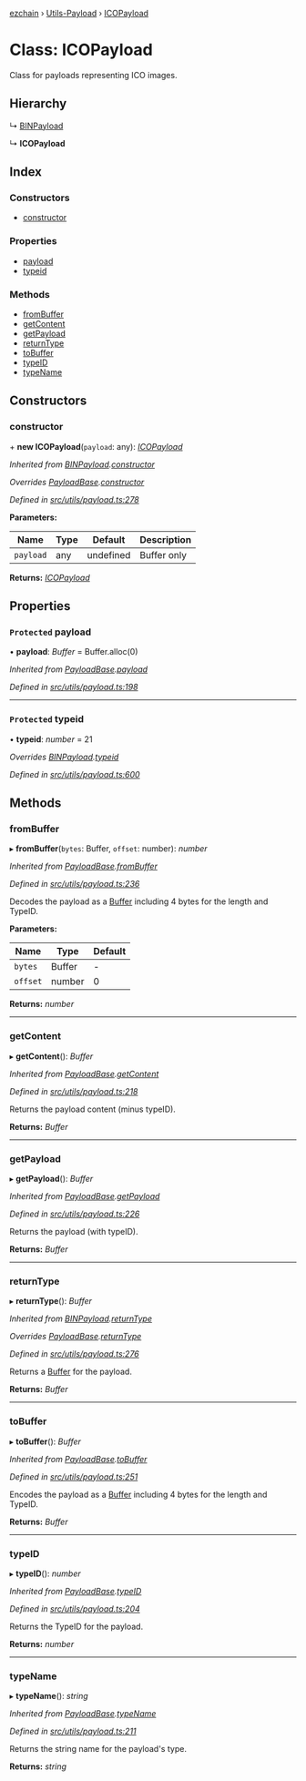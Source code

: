 [ezchain](../README.md) › [Utils-Payload](../modules/utils_payload.md) › [ICOPayload](utils_payload.icopayload.md)

# Class: ICOPayload

Class for payloads representing ICO images.

## Hierarchy

  ↳ [BINPayload](utils_payload.binpayload.md)

  ↳ **ICOPayload**

## Index

### Constructors

* [constructor](utils_payload.icopayload.md#constructor)

### Properties

* [payload](utils_payload.icopayload.md#protected-payload)
* [typeid](utils_payload.icopayload.md#protected-typeid)

### Methods

* [fromBuffer](utils_payload.icopayload.md#frombuffer)
* [getContent](utils_payload.icopayload.md#getcontent)
* [getPayload](utils_payload.icopayload.md#getpayload)
* [returnType](utils_payload.icopayload.md#returntype)
* [toBuffer](utils_payload.icopayload.md#tobuffer)
* [typeID](utils_payload.icopayload.md#typeid)
* [typeName](utils_payload.icopayload.md#typename)

## Constructors

###  constructor

\+ **new ICOPayload**(`payload`: any): *[ICOPayload](utils_payload.icopayload.md)*

*Inherited from [BINPayload](utils_payload.binpayload.md).[constructor](utils_payload.binpayload.md#constructor)*

*Overrides [PayloadBase](utils_payload.payloadbase.md).[constructor](utils_payload.payloadbase.md#constructor)*

*Defined in [src/utils/payload.ts:278](https://github.com/EZChain-core/ezchainjs/blob/5511161/src/utils/payload.ts#L278)*

**Parameters:**

Name | Type | Default | Description |
------ | ------ | ------ | ------ |
`payload` | any | undefined | Buffer only  |

**Returns:** *[ICOPayload](utils_payload.icopayload.md)*

## Properties

### `Protected` payload

• **payload**: *Buffer* = Buffer.alloc(0)

*Inherited from [PayloadBase](utils_payload.payloadbase.md).[payload](utils_payload.payloadbase.md#protected-payload)*

*Defined in [src/utils/payload.ts:198](https://github.com/EZChain-core/ezchainjs/blob/5511161/src/utils/payload.ts#L198)*

___

### `Protected` typeid

• **typeid**: *number* = 21

*Overrides [BINPayload](utils_payload.binpayload.md).[typeid](utils_payload.binpayload.md#protected-typeid)*

*Defined in [src/utils/payload.ts:600](https://github.com/EZChain-core/ezchainjs/blob/5511161/src/utils/payload.ts#L600)*

## Methods

###  fromBuffer

▸ **fromBuffer**(`bytes`: Buffer, `offset`: number): *number*

*Inherited from [PayloadBase](utils_payload.payloadbase.md).[fromBuffer](utils_payload.payloadbase.md#frombuffer)*

*Defined in [src/utils/payload.ts:236](https://github.com/EZChain-core/ezchainjs/blob/5511161/src/utils/payload.ts#L236)*

Decodes the payload as a [Buffer](https://github.com/feross/buffer) including 4 bytes for the length and TypeID.

**Parameters:**

Name | Type | Default |
------ | ------ | ------ |
`bytes` | Buffer | - |
`offset` | number | 0 |

**Returns:** *number*

___

###  getContent

▸ **getContent**(): *Buffer*

*Inherited from [PayloadBase](utils_payload.payloadbase.md).[getContent](utils_payload.payloadbase.md#getcontent)*

*Defined in [src/utils/payload.ts:218](https://github.com/EZChain-core/ezchainjs/blob/5511161/src/utils/payload.ts#L218)*

Returns the payload content (minus typeID).

**Returns:** *Buffer*

___

###  getPayload

▸ **getPayload**(): *Buffer*

*Inherited from [PayloadBase](utils_payload.payloadbase.md).[getPayload](utils_payload.payloadbase.md#getpayload)*

*Defined in [src/utils/payload.ts:226](https://github.com/EZChain-core/ezchainjs/blob/5511161/src/utils/payload.ts#L226)*

Returns the payload (with typeID).

**Returns:** *Buffer*

___

###  returnType

▸ **returnType**(): *Buffer*

*Inherited from [BINPayload](utils_payload.binpayload.md).[returnType](utils_payload.binpayload.md#returntype)*

*Overrides [PayloadBase](utils_payload.payloadbase.md).[returnType](utils_payload.payloadbase.md#abstract-returntype)*

*Defined in [src/utils/payload.ts:276](https://github.com/EZChain-core/ezchainjs/blob/5511161/src/utils/payload.ts#L276)*

Returns a [Buffer](https://github.com/feross/buffer) for the payload.

**Returns:** *Buffer*

___

###  toBuffer

▸ **toBuffer**(): *Buffer*

*Inherited from [PayloadBase](utils_payload.payloadbase.md).[toBuffer](utils_payload.payloadbase.md#tobuffer)*

*Defined in [src/utils/payload.ts:251](https://github.com/EZChain-core/ezchainjs/blob/5511161/src/utils/payload.ts#L251)*

Encodes the payload as a [Buffer](https://github.com/feross/buffer) including 4 bytes for the length and TypeID.

**Returns:** *Buffer*

___

###  typeID

▸ **typeID**(): *number*

*Inherited from [PayloadBase](utils_payload.payloadbase.md).[typeID](utils_payload.payloadbase.md#typeid)*

*Defined in [src/utils/payload.ts:204](https://github.com/EZChain-core/ezchainjs/blob/5511161/src/utils/payload.ts#L204)*

Returns the TypeID for the payload.

**Returns:** *number*

___

###  typeName

▸ **typeName**(): *string*

*Inherited from [PayloadBase](utils_payload.payloadbase.md).[typeName](utils_payload.payloadbase.md#typename)*

*Defined in [src/utils/payload.ts:211](https://github.com/EZChain-core/ezchainjs/blob/5511161/src/utils/payload.ts#L211)*

Returns the string name for the payload's type.

**Returns:** *string*
